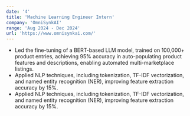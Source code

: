 ```yaml
---
date: '4'
title: 'Machine Learning Engineer Intern'
company: 'OmniSynkAI'
range: 'Aug 2024 - Dec 2024'
url: 'https://www.omnisynkai.com/'
---
```


- Led the fine-tuning of a BERT-based LLM model, trained on 100,000+ product entries, achieving 95% accuracy in auto-populating product features and descriptions, enabling automated multi-marketplace listings.
- Applied NLP techniques, including tokenization, TF-IDF vectorization, and named entity recognition (NER), improving feature extraction accuracy by 15%.
- Applied NLP techniques, including tokenization, TF-IDF vectorization, and named entity recognition (NER), improving feature extraction accuracy by 15%.